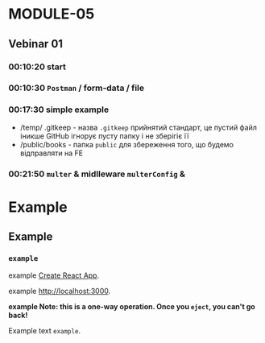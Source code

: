 # MODULE-05

## Vebinar 01

### 00:10:20 start

### 00:10:30 `Postman` / form-data / file

### 00:17:30 simple example

- /temp/ .gitkeep - назва `.gitkeep` прийнятий стандарт, це пустий файл іникше GitHub ігнорує пусту папку і не зберігіє її
- /public/books - папка `public` для збереження того, що будемо відправляти на FE

### 00:21:50 `multer` & midlleware `multerConfig` &

# Example

## Example

### `example`

example [Create React App](https://github.com/facebook/create-react-app).

example [http://localhost:3000](http://localhost:3000).

**example Note: this is a one-way operation. Once you `eject`, you can't go back!**

Example text `example`.
